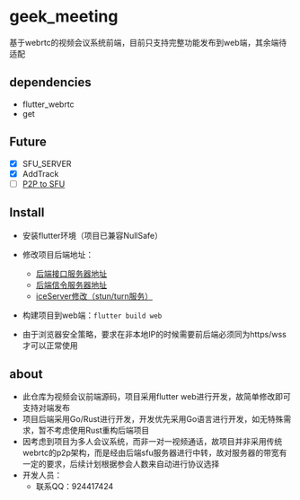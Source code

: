 # geek_meeting

基于webrtc的视频会议系统前端，目前只支持完整功能发布到web端，其余端待适配

## dependencies
 - flutter_webrtc
 - get

 ## Future
 - [x] SFU_SERVER
 - [x] AddTrack
 - [ ] [P2P to SFU](https://webrtc.org.cn/20191022-sfu-p2p/)

 ## Install
   * 安装flutter环境（项目已兼容NullSafe）
   * 修改项目后端地址：

      * [后端接口服务器地址](./lib/utils/net.dart#L29)
      * [后端信令服务器地址](./lib/models/metting/meeting_room.dart#L19)
      * [iceServer修改（stun/turn服务）](./lib/models/metting/meeting_room.dart#L208)
   * 构建项目到web端：`flutter build web`
   * 由于浏览器安全策略，要求在非本地IP的时候需要前后端必须同为https/wss才可以正常使用

 ## about

 - 此仓库为视频会议前端源码，项目采用flutter web进行开发，故简单修改即可支持对端发布
 - 项目后端采用Go/Rust进行开发，开发优先采用Go语言进行开发，如无特殊需求，暂不考虑使用Rust重构后端项目
 - 因考虑到项目为多人会议系统，而非一对一视频通话，故项目并非采用传统webrtc的p2p架构，而是经由后端sfu服务器进行中转，故对服务器的带宽有一定的要求，后续计划根据参会人数来自动进行协议选择
 - 开发人员：
    - 联系QQ：924417424
